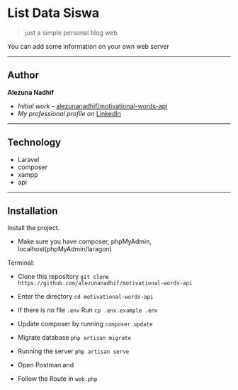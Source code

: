 # List Data Siswa

> just a simple personal blog web

You can add some information on your own web server

---
## Author

**Alezuna Nadhif** 
* *Initial work* - [alezunanadhif/motivational-words-api](https://github.com/alezunanadhif/motivational-words-api)
* *My professional profile on* [LinkedIn](https://www.linkedin.com/in/alezunanadhif/)

___
## Technology

- Laravel
- composer
- xampp
- api


___
## Installation

Install the project.

- Make sure you have composer, phpMyAdmin, localhost(phpMyAdmin/laragon)

Terminal:

- Clone this repository `git clone https://github.com/alezunanadhif/motivational-words-api`

- Enter the directory `cd motivational-words-api`

- If there is no file `.env` Run `cp .env.example .env`

- Update composer by running `composer update`

- Migrate database `php artisan migrate`

- Running the server `php artisan serve`

- Open Postman and 

- Follow the Route in `web.php`